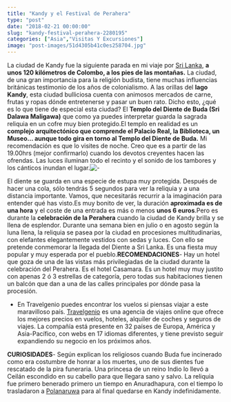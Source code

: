 ```yaml
---
title: "Kandy y el Festival de Perahera"
type: "post"
date: "2018-02-21 00:00:00"
slug: "kandy-festival-perahera-2280195"
categories: ["Asia","Visitas Y Excursiones"]
image: "post-images/51d4305b41c0es258704.jpg"
---
```


La ciudad de Kandy fue la siguiente parada en mi viaje por [Sri Lanka](http://www.missviajes.com/sri-lanka-pais-eterna-sonrisa-2272853/), **a unos 120 kilómetros de Colombo, a los pies de las montañas.** La ciudad, de una gran importancia para la religión budista, tiene muchas influencias británicas testimonio de los años de colonialismo. A las orillas del **lago Kandy**, esta ciudad bulliciosa cuenta con animosos mercados de carne, frutas y ropas dónde entretenerse y pasar un buen rato. Dicho esto, ¿qué es lo que tiene de especial esta ciudad? El **Templo del Diente de Buda (Sri Dalawa Maligawa)** que como ya puedes interpretar guarda la sagrada reliquia en un cofre muy bien protegido.El templo en realidad es un **complejo arquitectónico que comprende el Palacio Real, la Biblioteca, un Museo... aunque todo gira en torno al Templo del Diente de Buda.** Mi recomendación es que lo visites de noche. Creo que es a partir de las 19.00hrs (mejor confirmarlo) cuando los devotos creyentes hacen las ofrendas. Las luces iluminan todo el recinto y el sonido de los tambores y los cánticos inundan el lugar.![ - ](post-images/51d4305b41c0es258704.jpg "vistas de Kandy desde el hotel Casamara by missviajes")  
  
   
  
El diente se guarda en una especie de estupa muy protegida. Después de hacer una cola, sólo tendrás 5 segundos para ver la reliquia y a una distancia importante. Vamos, que necesitarás recurrir a la imaginación para entender qué has visto.Es muy bonito de ver, la duración **aproximada es de una hora** y el coste de una entrada es más o menos **unos 6 euros**.Pero es durante la **celebración de la Perahera** cuando la ciudad de Kandy brilla y se llena de esplendor. Durante una semana bien en julio o en agosto según la luna llena, la reliquia se pasea por la ciudad en procesiones multitudinarias, con elefantes elegantemente vestidos con sedas y luces. Con ello se pretende conmemorar la llegada del Diente a Sri Lanka. Es una fiesta muy popular y muy esperada por el pueblo.**RECOMENDACIONES**- Hay un hotel que goza de una de las vistas más privilegiadas de la ciudad durante la celebración del Perahera. Es el hotel Casamara. Es un hotel muy muy justito con apenas 2 ó 3 estrellas de categoría, pero todas sus habitaciones tienen un balcón que dan a una de las calles principales por dónde pasa la procesión.
- En Travelgenio puedes encontrar los vuelos si piensas viajar a este maravilloso país. [Travelgenio](https://www.upitravel.com/travelgenio-una-agencia-de-confianza-en-la-red/389/) es una agencia de viajes online que ofrece los mejores precios en vuelos, hoteles, alquiler de coches y seguros de viajes. La compañía está presente en 32 países de Europa, América y Asia-Pacífico, con webs en 17 idiomas diferentes, y tiene previsto seguir expandiendo su negocio en los próximos años.

**CURIOSIDADES**- Según explican los religiosos cuando Buda fue incinerado como era costumbre de honrar a los muertes, uno de sus dientes fue rescatado de la pira funeraria. Una princesa de un reino Indio lo llevó a Ceilán escondido en su cabello para que llegara sano y salvo. La reliquia fue primero benerado primero un tiempo en Anuradhapura, con el tiempo lo trasladaron a [Polanaruwa](http://www.missviajes.com/polonnaruwa-budas-gal-vihara-2275587/) para al final quedarse en Kandy indefinidamente.